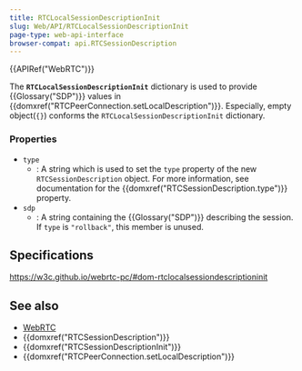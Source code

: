 ```yaml
---
title: RTCLocalSessionDescriptionInit
slug: Web/API/RTCLocalSessionDescriptionInit
page-type: web-api-interface
browser-compat: api.RTCSessionDescription
---
```


{{APIRef("WebRTC")}}

The **`RTCLocalSessionDescriptionInit`** dictionary is used to provide {{Glossary("SDP")}} values in {{domxref("RTCPeerConnection.setLocalDescription")}}. Especially, empty object(`{}`) conforms the `RTCLocalSessionDescriptionInit` dictionary.

### Properties

- `type`
  - : A string which is used to set the `type` property of the new `RTCSessionDescription` object. For more information, see documentation for the {{domxref("RTCSessionDescription.type")}} property.
- `sdp`
  - : A string containing the {{Glossary("SDP")}} describing the session. If `type` is `"rollback"`, this member is unused.


## Specifications

https://w3c.github.io/webrtc-pc/#dom-rtclocalsessiondescriptioninit

## See also

- [WebRTC](/en-US/docs/Web/API/WebRTC_API)
- {{domxref("RTCSessionDescription")}}
- {{domxref("RTCSessionDescriptionInit")}}
- {{domxref("RTCPeerConnection.setLocalDescription")}}
